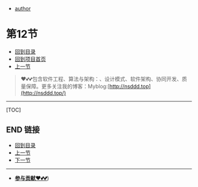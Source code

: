 + [author](https://github.com/3293172751)
# 第12节
+ [回到目录](../README.md)
+ [回到项目首页](../../README.md)
+ [上一节](11.md)
> ❤️💕💕包含软件工程、算法与架构：、设计模式、软件架构、协同开发、质量保障。更多关注我的博客：Myblog:[http://nsddd.top](http://nsddd.top/)
---
[TOC]





## END 链接
+ [回到目录](../README.md)
+ [上一节](11.md)
+ [下一节](13.md)
---
+ [**参与贡献❤️💕💕**](https://nsddd.top/archives/contributors))